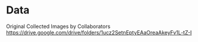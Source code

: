 # Data
Original Collected Images by Collaborators 
https://drive.google.com/drive/folders/1ucz2SetnEptyEAaOreaAkeyFv1L-tZ-I
